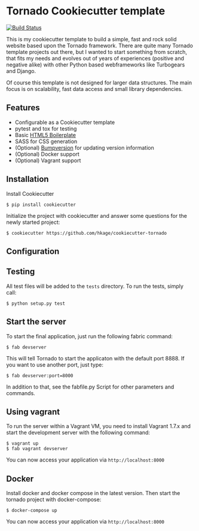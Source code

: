 Tornado Cookiecutter template
===

[![Build Status](https://travis-ci.org/hkage/cookiecutter-tornado.svg?branch=development)](https://travis-ci.org/hkage/cookiecutter-tornado)

This is my cookiecutter template to build a simple, fast and rock solid website based upon
the Tornado framework. There are quite many Tornado template projects out there,
but I wanted to start something from scratch, that fits my needs and evolves out
of years of experiences (positive and negative alike) with other Python based webframeworks like Turbogears and Django.

Of course this template is not designed for larger data structures. The main
focus is on scalability, fast data access and small library dependencies.

Features
---
* Configurable as a Cookiecutter template
* pytest and tox for testing
* Basic [HTML5 Boilerplate](https://html5boilerplate.com/)
* SASS for CSS generation
* (Optional) [Bumpversion](https://github.com/peritus/bumpversion) for updating version information
* (Optional) Docker support
* (Optional) Vagrant support

Installation
---

Install Cookiecutter

    $ pip install cookiecutter

Initialize the project with cookiecutter and answer some questions for the newly started project:

    $ cookiecutter https://github.com/hkage/cookiecutter-tornado

Configuration
---

Testing
---
All test files will be added to the ``tests`` directory. To run the tests, simply call:

    $ python setup.py test

Start the server
---

To start the final application, just run the following fabric command:

    $ fab devserver

This will tell Tornado to start the applicaton with the default port 8888. If
you want to use another port, just type:

    $ fab devserver:port=8000

In addition to that, see the fabfile.py Script for other parameters and
commands.

Using vagrant
---

To run the server within a Vagrant VM, you need to install Vagrant 1.7.x and
start the development server with the following command:

    $ vagrant up
    $ fab vagrant devserver

You can now access your application via `http://localhost:8000`

Docker
---

Install docker and docker compose in the latest version. Then start the tornado
project with docker-compose:

    $ docker-compose up

You can now access your application via `http://localhost:8000`
